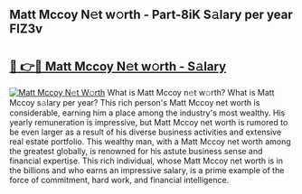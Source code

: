 ## Matt Mccoy N𝚎t w𝚘rth - Part-8iK S𝚊lary per year FIZ3v

# <h2><a href="http://gc47fvn.nevu.top/?p=Matt+Mccoy">🔗 👉🔴 Matt Mccoy N𝚎t w𝚘rth - S𝚊lary</a></h2>

[![Matt Mccoy N𝚎t W𝚘rth](https://i.imgur.com/Oavwk0R.jpeg)](http://gc47fvn.nevu.top/?p=Matt+Mccoy)
What is Matt Mccoy n𝚎t w𝚘rth? What is Matt Mccoy s𝚊lary per year?
This rich person's Matt Mccoy net worth is considerable, earning him a place among the industry's most wealthy. His yearly remuneration is impressive, but Matt Mccoy net worth is rumored to be even larger as a result of his diverse business activities and extensive real estate portfolio. This wealthy man, with a Matt Mccoy net worth among the greatest globally, is renowned for his astute business sense and financial expertise. This rich individual, whose Matt Mccoy net worth is in the billions and who earns an impressive salary, is a prime example of the force of commitment, hard work, and financial intelligence.
